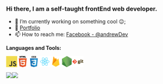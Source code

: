 ### Hi there, I am a self-taught frontEnd web developer.

- 🔭 I’m currently working on something cool 😉;
- 🌱 [Portfolio](https://andrewdev451.github.io/Portfolio/)
- 📫 How to reach me: [Facebook - @andrewDev](https://www.facebook.com/profile.php?id=100013643197204)

<strong><p>Languages and Tools:</p></strong> 
<p style="display: flex !important;>           
<img height="30" src="https://raw.githubusercontent.com/github/explore/80688e429a7d4ef2fca1e82350fe8e3517d3494d/topics/javascript/javascript.png" />        
<img height="30" src="https://raw.githubusercontent.com/github/explore/80688e429a7d4ef2fca1e82350fe8e3517d3494d/topics/javascript/javascript.png" />          
<img height="30" src="https://raw.githubusercontent.com/github/explore/80688e429a7d4ef2fca1e82350fe8e3517d3494d/topics/html/html.png" />
<img height="30" src="https://raw.githubusercontent.com/github/explore/80688e429a7d4ef2fca1e82350fe8e3517d3494d/topics/css/css.png" />
<img height="30" src="https://raw.githubusercontent.com/github/explore/80688e429a7d4ef2fca1e82350fe8e3517d3494d/topics/react/react.png" />
<img height="30" src="https://raw.githubusercontent.com/github/explore/80688e429a7d4ef2fca1e82350fe8e3517d3494d/topics/firebase/firebase.png" /> 
<img height="30" src="https://raw.githubusercontent.com/github/explore/80688e429a7d4ef2fca1e82350fe8e3517d3494d/topics/nodejs/nodejs.png" /> 
<img height="30" src="https://raw.githubusercontent.com/github/explore/80688e429a7d4ef2fca1e82350fe8e3517d3494d/topics/git/git.png" />                                                                                                                                         
</p>

<div style="display: flex !important;">
  <img src="https://github-readme-stats.vercel.app/api?username=andrewDev451&show_icons=true&theme=radical" />
  <img width="286" src="https://github-readme-stats.vercel.app/api/top-langs/?username=andrewDev451&show_icons=true&theme=radical" />
</div>
